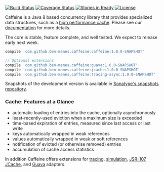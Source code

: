 [![Build Status](https://travis-ci.org/ben-manes/caffeine.svg)](https://travis-ci.org/ben-manes/caffeine)
[![Coverage Status](https://img.shields.io/coveralls/ben-manes/caffeine.svg)](https://coveralls.io/r/ben-manes/caffeine?branch=master)
[![Stories in Ready](https://badge.waffle.io/ben-manes/caffeine.png?label=ready&title=Ready)](https://waffle.io/ben-manes/caffeine)
[![License](http://img.shields.io/:license-apache-blue.svg)](http://www.apache.org/licenses/LICENSE-2.0.html)

Caffeine is a Java 8 based concurrency library that provides specialized data structures, such as a
[high performance cache][1]. Please see our [documentation][2] for more details.

The core is stable, feature complete, and well tested. We expect to release early next week.

```gradle
compile 'com.github.ben-manes.caffeine:caffeine:1.0.0-SNAPSHOT'

// Optional extensions
compile 'com.github.ben-manes.caffeine:guava:1.0.0-SNAPSHOT'
compile 'com.github.ben-manes.caffeine:jcache:1.0.0-SNAPSHOT'
compile 'com.github.ben-manes.caffeine:tracing-async:1.0.0-SNAPSHOT'
```

Snapshots of the development version is available in 
[Sonatype's snapshots repository](https://oss.sonatype.org/content/repositories/snapshots/).

### Cache: Features at a Glance

 * automatic loading of entries into the cache, optionally asynchronously
 * least-recently-used eviction when a maximum size is exceeded
 * time-based expiration of entries, measured since last access or last write
 * keys automatically wrapped in weak references
 * values automatically wrapped in weak or soft references
 * notification of evicted (or otherwise removed) entries
 * accumulation of cache access statistics

In addition Caffeine offers extensions for [tracing][3], [simulation][4], [JSR-107 JCache][5],
and [Guava][6] adapters.

[1]: https://github.com/ben-manes/caffeine/wiki
[2]: https://github.com/ben-manes/caffeine/wiki/Benchmarks
[3]: https://github.com/ben-manes/caffeine/wiki/Tracing
[4]: https://github.com/ben-manes/caffeine/wiki/Simulator
[5]: https://github.com/ben-manes/caffeine/wiki/JCache
[6]: https://github.com/ben-manes/caffeine/wiki/Guava
